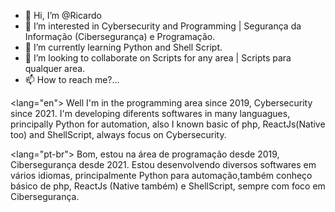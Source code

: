 - 👋 Hi, I’m @Ricardo
- 👀 I’m interested in Cybersecurity and Programming | Segurança da Informação (Cibersegurança) e Programação.
- 🌱 I’m currently learning Python and Shell Script.
- 💞️ I’m looking to collaborate on Scripts for any area | Scripts para qualquer area.
- 📫 How to reach me?...

<lang="en">
Well I'm in the programming area since 2019, Cybersecurity since 2021. I'm developing diferents softwares in many languagues, 
principally Python for automation, also I known basic of php, ReactJs(Native too) and ShellScript, always focus on Cybersecurity.
</html>

<lang="pt-br">
Bom, estou na área de programação desde 2019, Cibersegurança desde 2021. Estou desenvolvendo diversos softwares em vários idiomas, 
principalmente Python para automação,também conheço básico de php, ReactJs (Native também) e ShellScript, sempre com foco em Cibersegurança.


